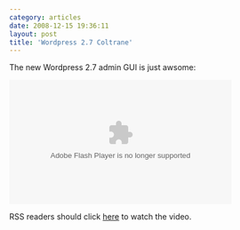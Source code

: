 ```yaml
---
category: articles
date: 2008-12-15 19:36:11
layout: post
title: 'Wordpress 2.7 Coltrane'
---
```


<p>The new Wordpress 2.7 admin GUI is just awsome:</p> <embed src="http://v.wordpress.com/hFr8Nyar" type="application/x-shockwave-flash" width="400" height="224" allowscriptaccess="always" allowfullscreen="true" /><p>RSS readers should click <a href="//joaobordalo.com">here</a> to watch the video.</p>

